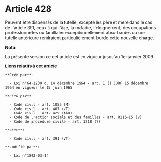 # Article 428

Peuvent être dispensés de la tutelle, excepté les père et mère dans le cas de l'article 391, ceux à qui l'âge, la maladie,
l'éloignement, des occupations professionnelles ou familiales exceptionnellement absorbantes ou une tutelle antérieure
rendraient particulièrement lourde cette nouvelle charge.

**Nota:**

La présente version de cet article est en vigueur jusqu'au 1er janvier 2009.

**Liens relatifs à cet article**

	**Créé par**:

	  - Loi n°64-1230 du 14 décembre 1964 - art. 1 () JORF 15 décembre 1964 en vigueur le 15 juin 1965

	**Cité par**:

	  - Code civil - art. 1055 (M)
	  - Code civil - art. 407 (VT)
	  - Code civil - art. 429 (AbD)
	  - Code de l'action sociale et des familles - art. R215-15 (V)
	  - Code de procédure civile - art. 1218 (V)

	**Cite**:

	  - Code civil - art. 391 (VT)

	**Codifié par**:

	  - Loi n°1803-03-14
